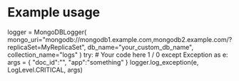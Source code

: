 # Example usage
logger = MongoDBLogger(
    mongo_uri="mongodb://mongodb1.example.com,mongodb2.example.com/?replicaSet=MyReplicaSet",
    db_name="your_custom_db_name",
    collection_name="logs"
)
try:
     # Your code here
     1 / 0
except Exception as e:
     args = { "doc_id":"", "app":"something" }
     logger.log_exception(e, LogLevel.CRITICAL, args)